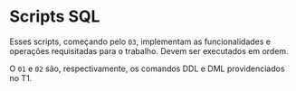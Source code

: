 # Scripts SQL

Esses scripts, começando pelo `03`, implementam as funcionalidades e operações
requisitadas para o trabalho. Devem ser executados em ordem.

O `01` e `02` são, respectivamente, os comandos DDL e DML providenciados no T1.
